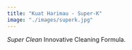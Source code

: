 ```yaml
---
title: "Kuat Harimau - Super-K"
image: "./images/superk.jpg"
---
```


*Super Clean* Innovative Cleaning Formula.


